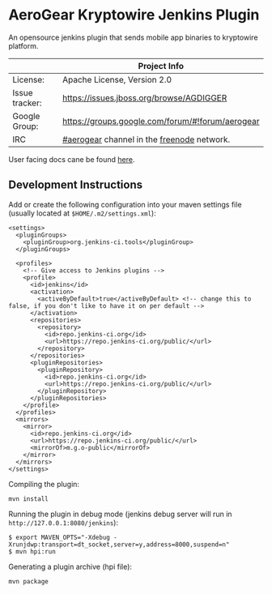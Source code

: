# AeroGear Kryptowire Jenkins Plugin

An opensource jenkins plugin that sends mobile app binaries to kryptowire platform.

|                 | Project Info  |
| --------------- | ------------- |
| License:        | Apache License, Version 2.0                      |
| Issue tracker:  | https://issues.jboss.org/browse/AGDIGGER         |
| Google Group:   | https://groups.google.com/forum/#!forum/aerogear |
| IRC             | [#aerogear](https://webchat.freenode.net/?channels=aerogear) channel in the [freenode](http://freenode.net/) network. |

User facing docs cane be found [here](./docs).

## Development Instructions


Add or create the following configuration into your maven settings file (usually located at `$HOME/.m2/settings.xml`):

```
<settings>
  <pluginGroups>
    <pluginGroup>org.jenkins-ci.tools</pluginGroup>
  </pluginGroups>
 
  <profiles>
    <!-- Give access to Jenkins plugins -->
    <profile>
      <id>jenkins</id>
      <activation>
        <activeByDefault>true</activeByDefault> <!-- change this to false, if you don't like to have it on per default -->
      </activation>
      <repositories>
        <repository>
          <id>repo.jenkins-ci.org</id>
          <url>https://repo.jenkins-ci.org/public/</url>
        </repository>
      </repositories>
      <pluginRepositories>
        <pluginRepository>
          <id>repo.jenkins-ci.org</id>
          <url>https://repo.jenkins-ci.org/public/</url>
        </pluginRepository>
      </pluginRepositories>
    </profile>
  </profiles>
  <mirrors>
    <mirror>
      <id>repo.jenkins-ci.org</id>
      <url>https://repo.jenkins-ci.org/public/</url>
      <mirrorOf>m.g.o-public</mirrorOf>
    </mirror>
  </mirrors>
</settings>

```

Compiling the plugin:

```
mvn install
```

Running the plugin in debug mode (jenkins debug server will run in `http://127.0.0.1:8080/jenkins`):

```
$ export MAVEN_OPTS="-Xdebug -Xrunjdwp:transport=dt_socket,server=y,address=8000,suspend=n"
$ mvn hpi:run
```

Generating a plugin archive (hpi file):

```
mvn package
```
